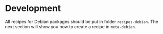 Development
===========

All recipes for Debian packages should be put in folder `recipes-debian`.
The next section will show you how to create a recipe in `meta-debian`.
